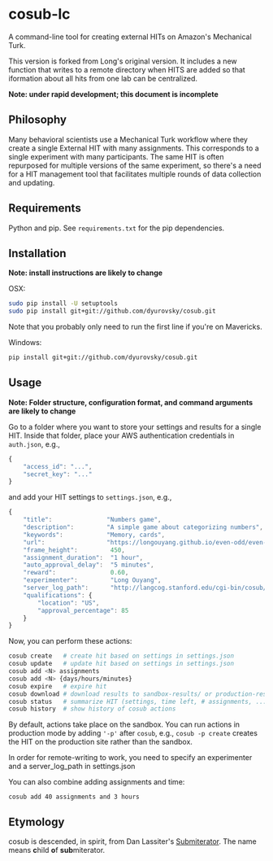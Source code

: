 # cosub-lc

A command-line tool for creating external HITs on Amazon's Mechanical Turk.

This version is forked from Long's original version. It includes a new function that writes to a remote directory when HITS are added so that iformation about all hits from one lab can be centralized.

**Note: under rapid development; this document is incomplete**

## Philosophy

Many behavioral scientists use a Mechanical Turk workflow where they create a single External HIT with many assignments.
This corresponds to a single experiment with many participants.
The same HIT is often repurposed for multiple versions of the same experiment, so there's a need for a HIT management tool that facilitates multiple rounds of data collection and updating.

## Requirements

Python and pip. See `requirements.txt` for the pip dependencies.

## Installation

**Note: install instructions are likely to change**

OSX:

```sh
sudo pip install -U setuptools
sudo pip install git+git://github.com/dyurovsky/cosub.git
```

Note that you probably only need to run the first line if you're on Mavericks.

Windows:

```sh
pip install git+git://github.com/dyurovsky/cosub.git
```

## Usage

**Note: Folder structure, configuration format, and command arguments are likely to change**

Go to a folder where you want to store your settings and results for a single HIT.
Inside that folder, place your AWS authentication credentials in `auth.json`, e.g.,

```js
{
    "access_id": "...",
    "secret_key": "..."
}
```

and add your HIT settings to `settings.json`, e.g.,

```js
{
    "title":               "Numbers game",
    "description":         "A simple game about categorizing numbers",
    "keywords":            "Memory, cards",
    "url":                 "https://longouyang.github.io/even-odd/even-odd.html",
    "frame_height":         450,
    "assignment_duration":  "1 hour",
    "auto_approval_delay":  "5 minutes",
    "reward":               0.60,
    "experimenter":         "Long Ouyang",
    "server_log_path":      "http://langcog.stanford.edu/cgi-bin/cosub/location.php",
    "qualifications": {
        "location": "US",
        "approval_percentage": 85
    }
}
```

Now, you can perform these actions:

```sh
cosub create   # create hit based on settings in settings.json
cosub update   # update hit based on settings in settings.json
cosub add <N> assignments
cosub add <N> {days/hours/minutes}
cosub expire   # expire hit
cosub download # download results to sandbox-results/ or production-results/
cosub status   # summarize HIT (settings, time left, # assignments, ...)
cosub history  # show history of cosub actions
```
By default, actions take place on the sandbox. You can run actions in production mode by adding `'-p'` after `cosub`, e.g., `cosub -p create` creates the HIT on the production site rather than the sandbox.

In order for remote-writing to work, you need to specify an experimenter and a server_log_path in settings.json

You can also combine adding assignments and time:

    cosub add 40 assignments and 3 hours

## Etymology

cosub is descended, in spirit, from Dan Lassiter's [Submiterator](https://github.com/danlassiter/Submiterator). The name means **c**hild **o**f **sub**miterator.
